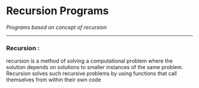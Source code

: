# Recursion Programs

*Programs based on concept of recursion*

- - - -

### Recursion : 

recursion is a method of solving a computational problem where the solution depends on solutions to smaller instances of the same problem. Recursion solves such recursive problems by using functions that call themselves from within their own code
